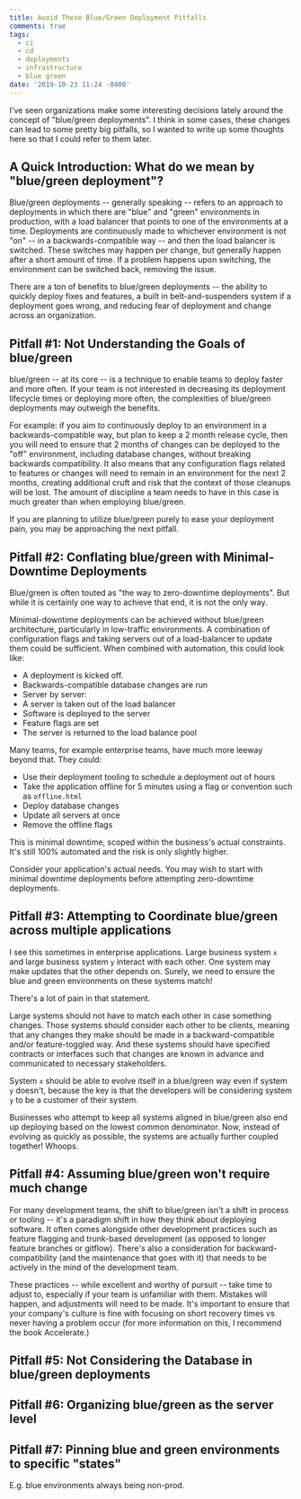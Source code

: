 ```yaml
---
title: Avoid These Blue/Green Deployment Pitfalls
comments: true
tags:
  - ci
  - cd
  - deployments
  - infrastructure
  - blue green
date: '2019-10-23 11:24 -0400'
---
```

I've seen organizations make some interesting decisions lately around the concept of "blue/green deployments". I think in some cases, these changes can lead to some pretty big pitfalls, so I wanted to write up some thoughts here so that I could refer to them later.

## A Quick Introduction: What do we mean by "blue/green deployment"?

Blue/green deployments -- generally speaking -- refers to an approach to deployments in which there are "blue" and "green" environments in production, with a load balancer that points to one of the environments at a time. Deployments are continuously made to whichever environment is not "on" -- in a backwards-compatible way -- and then the load balancer is switched. These switches may happen per change, but generally happen after a short amount of time. If a problem happens upon switching, the environment can be switched back, removing the issue.

There are a ton of benefits to blue/green deployments -- the ability to quickly deploy fixes and features, a built in belt-and-suspenders system if a deployment goes wrong, and reducing fear of deployment and change across an organization.

## Pitfall #1: Not Understanding the Goals of blue/green

blue/green -- at its core -- is a technique to enable teams to deploy faster and more often. If your team is not interested in decreasing its deployment lifecycle times or deploying more often, the complexities of blue/green deployments may outweigh the benefits.

For example: if you aim to continuously deploy to an environment in a backwards-compatible way, but plan to keep a 2 month release cycle, then you will need to ensure that 2 months of changes can be deployed to the "off" environment, including database changes, without breaking backwards compatibility. It also means that any configuration flags related to features or changes will need to remain in an environment for the next 2 months, creating additional cruft and risk that the context of those cleanups will be lost. The amount of discipline a team needs to have in this case is much greater than when employing blue/green.

If you are planning to utilize blue/green purely to ease your deployment pain, you may be approaching the next pitfall.

## Pitfall #2: Conflating blue/green with Minimal-Downtime Deployments

Blue/green is often touted as "the way to zero-downtime deployments". But while it is certainly one way to achieve that end, it is not the only way. 

Minimal-downtime deployments can be achieved without blue/green architecture, particularly in low-traffic environments. A combination of configuration flags and taking servers out of a load-balancer to update them could be sufficient. When combined with automation, this could look like:

* A deployment is kicked off. 
* Backwards-compatible database changes are run
* Server by server:
* A server is taken out of the load balancer
* Software is deployed to the server
* Feature flags are set
* The server is returned to the load balance pool

Many teams, for example enterprise teams, have much more leeway beyond that. They could:

* Use their deployment tooling to schedule a deployment out of hours
* Take the application offline for 5 minutes using a flag or convention such as `offline.html`
* Deploy database changes 
* Update all servers at once
* Remove the offline flags

This is minimal downtime, scoped within the business's actual constraints. It's still 100% automated and the risk is only slightly higher.

Consider your application's actual needs. You may wish to start with minimal downtime deployments before attempting zero-downtime deployments.

## Pitfall #3: Attempting to Coordinate blue/green across multiple applications

I see this sometimes in enterprise applications. Large business system `x` and large business system `y` interact with each other. One system may make updates that the other depends on. Surely, we need to ensure the blue and green environments on these systems match! 

There's a lot of pain in that statement.

Large systems should not have to match each other in case something changes. Those systems should consider each other to be clients, meaning that any changes they make should be made in a backward-compatible and/or feature-toggled way. And these systems should have specified contracts or interfaces such that changes are known in advance and communicated to necessary stakeholders.

System `x` should be able to evolve itself in a blue/green way even if system `y` doesn't, because the key is that the developers will be considering system `y` to be a customer of their system.

Businesses who attempt to keep all systems aligned in blue/green also end up deploying based on the lowest common denominator. Now, instead of evolving as quickly as possible, the systems are actually further coupled together! Whoops. 

## Pitfall #4: Assuming blue/green won't require much change

For many development teams, the shift to blue/green isn't a shift in process or tooling -- it's a paradigm shift in how they think about deploying software. It often comes alongside other development practices such as feature flagging and trunk-based development (as opposed to longer feature branches or gitflow). There's also a consideration for backward-compatibility (and the maintenance that goes with it) that needs to be actively in the mind of the development team.

These practices -- while excellent and worthy of pursuit -- take time to adjust to, especially if your team is unfamiliar with them. Mistakes will happen, and adjustments will need to be made. It's important to ensure that your company's culture is fine with focusing on short recovery times vs never having a problem occur (for more information on this, I recommend the book Accelerate.)

## Pitfall #5: Not Considering the Database in blue/green deployments

## Pitfall #6: Organizing blue/green as the server level

## Pitfall #7: Pinning blue and green environments to specific "states"

E.g. blue environments always being non-prod.

